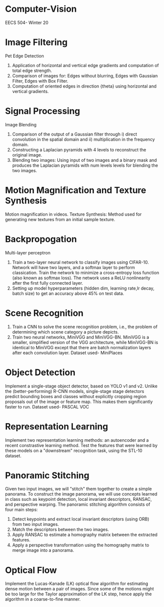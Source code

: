 # Computer-Vision
EECS 504- Winter 20


# Image Filtering
Pet Edge Detection
  1. Application of horizontal and vertical edge gradients and computation of total edge strength.
  2. Comparison of images for: Edges without blurring, Edges with Gaussian Filter, Edges with Box Filter.
  3. Computation of oriented edges in direction {theta} using horizontal and vertical gradients.
  

# Signal Processing
Image Blending
  1. Comparison of the output of a Gaussian filter through i) direct convolution in the spatial domain and ii) multiplication in the frequency domain.
  2. Constructing a Laplacian pyramids with 4 levels to reconstruct the original image.
  3. Blending two images: Using input of two images and a binary mask and produces the Laplacian pyramids with num levels levels for blending the two images.


# Motion Magnification and Texture Synthesis
Motion magnification in videos. 
Texture Synthesis: Method used for generating new textures from an initial sample texture.


# Backpropogation
Multi-layer perceptron
  1. Train a two-layer neural network to classify images using CIFAR-10. Network will have two layers, and a softmax layer to perform classication. Train the network
     to minimize a cross-entropy loss function (also known as softmax loss). The network uses a ReLU nonlinearity after the first fully connected layer.
  2. Setting up model hyperparameters (hidden dim, learning rate,lr decay, batch size) to get an accuracy above 45% on test data.
  

# Scene Recognition
  1. Train a CNN to solve the scene recognition problem, i.e., the problem of determining which scene category a picture depicts. 
  2. Train two neural networks, MiniVGG and MiniVGG-BN. MiniVGG is a smaller, simplified version of the VGG architecture, while MiniVGG-BN is identical to MiniVGG except that        there are batch normalization layers after each convolution layer. Dataset used- MiniPlaces
  
  
# Object Detection
Implement a single-stage object detector, based on YOLO v1 and v2. Unlike the (better-performing) R-CNN models, single-stage stage detectors predict bounding boxes and classes without explicitly cropping region proposals out of the image or feature map. This makes them significantly faster to run. Dataset used- PASCAL VOC


# Representation Learning
Implement two representation learning methods: an autoencoder and a recent constrastive learning method. Test the features that were learned by these models on a "downstream" recognition task, using the STL-10 dataset.


# Panoramic Stitching
Given two input images, we will "stitch" them together to create a simple panorama. To construct the image panorama, we will use concepts learned in class such as keypoint detection, local invariant descriptors, RANSAC, and perspective warping.
The panoramic stitching algorithm consists of four main steps:
  1. Detect keypoints and extract local invariant descriptors (using ORB) from two input images.
  2. Match the descriptors between the two images.
  3. Apply RANSAC to estimate a homography matrix between the extracted features.
  4. Apply a perspective transformation using the homography matrix to merge image into a panorama.
 
 
# Optical Flow
Implement the Lucas-Kanade (LK) optical flow algorithm for estimating dense motion between a pair of images. Since some of the motions might be too large for the Taylor approximation of the LK step, hence apply the algorithm in a coarse-to-fine manner.
